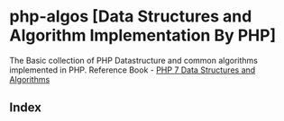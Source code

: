 # php-algos [Data Structures and Algorithm Implementation By PHP]
The Basic collection of PHP Datastructure and common algorithms implemented in PHP. Reference Book - [PHP 7 Data Structures and Algorithms](https://www.packtpub.com/application-development/php-7-data-structures-and-algorithms)

## Index

